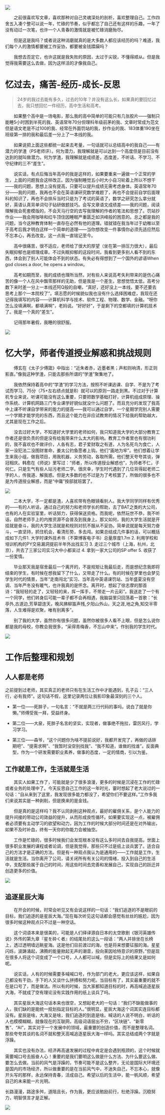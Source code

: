 
![](img/where.jpg)

&emsp;&emsp;之前很喜欢写文章，喜欢那种对自己灵魂深处的剖析，喜欢整理自己。工作四舍五入凑个整可以说一年，忙碌的节奏，似乎都忘了自己还有这样的乐趣，一年了没有动过一次笔，也许一个人青春的激情就是被忙碌消磨殆尽。

&emsp;&emsp;但是这是我吗？或者说这种消磨就真的是大多数人都应该经历的吗？难道，我们每个人的激情都要被工作妥协，都要被金钱蹂躏吗？

&emsp;&emsp;我想去否定它，也许这就是我失败的原因，太过于尖锐，不懂得顺从。但是我觉得我需要这么去做，因为这样活的才像我自己。

# 忆过去，痛苦-经历-成长-反思

> 24岁的我过去能有多久，过去的10年？并没有这么长，如果真的要回忆过去，我只想回忆一件经历，高中生活和高考。

&emsp;&emsp;如果整个高中是一场电影，那么我的高中简单的可能只有几张胶片——强制只能睡5小时困到半死的我、英语常年70分但理科年级前茅的我、文章时常成为范文但是语文老是不过100的我、经常在外面罚站的我，抄作业的我、183体重190坐在班级第一排的我和最后差一分上了一本线的我。

&emsp;&emsp;如果说把上面这些都统一起来去考量，一句话就可以总结高中的我自己——有潜力的学渣（PS老师评）。何为潜力，我理解就是可以达到一个高度但是目前没有达到的就叫做潜力。何为学渣，我理解就是成绩差，态度差，不听话、不学习、不守纪律的三不“差生”。

&emsp;&emsp;说实话，有点后悔当年高中的我是这样的，如果要重来一遍做一个正常的学生，上面的问题我会这样改正。因为强制睡觉五小时大小自习轮着上所以不想干——我的问题，思想上没有提高，只要可以提升成绩无需考虑身体。英语常年70分——我的问题，我再也不会在英语课研究数学难题了，再也不会提前自学后面理科的知识了，再也不会排斥当时只是为了考试的英语了，数学之研究怎么拿分就好，英语认真背单词句子钻研做题技巧。会写文章语文成绩差——我的问题，阅读理解我会死套模版的，不会天马行空的去写我理解的作者的笔法和思想了。罚站抄作业——我会用咖啡和红牛顶住因睡眠严重匮乏如洪峰般的困意的。总之都是我的问题，当今这种教育体制一直存在必然有他的道理。错就错在我当年过于幼稚以至于高考后我才明白这样一个简单的道理——当你想改变一件事情你必须先适应然后不忘本心，再去改变。这一点我一直铭记至今。

&emsp;&emsp;高中很痛苦，很不适应，老师给了很大的厚望（坐在第一排压力很大），最后失眠抑郁也是顺理成章。不过失眠抑郁的这段时间，我看到更多别人看不到的东西，体会到了别人可能体会不到的状态。有失必有得想到了一个国外的谚语When god closes a door, he opens a window。

&emsp;&emsp;高考如期而至，我的成绩也理所当然，对有些人来说高考失利带来的是伤心痛苦的像一个人在风中飘零那样的无助，但是我是一个差生，思想觉悟太低，高考分数下来时差一分上一本线还阿Q般的自嘲，“真好，还好没上一本线，要不还要去思考上那个一本院校了”。填志愿的时候貌似我也没有什么选择困难症，我现在还记得我填写的内容——计算机科学与技术、软件工程、物理、数学、金融。“呀你怎么没填满啊，都填满啊”，老妈说。“好好好”，于是剩下的空都填的计算机技术了。我是一个真的“差生”。

&emsp;&emsp;记得那年暑假，我睡的很舒服。

![](img/夜空.jpg)

# 忆大学，师者传道授业解惑和挑战规则

&emsp;&emsp;傅玄在《太子少傅箴》中指出：“近朱者赤，近墨者黑；声和则响清，形正则影直。”像我这种学渣，只能去那些所谓的“学渣”聚集地了。

&emsp;&emsp;我依然保持着高中的“学渣”的学习方法，按照不听课逃课、自学、不是为了考试而学习、75分（75+左右绩点就是B）就可以的原则一路走到黑。不过对于计算机专业来说，听课可能没有这么重要，只要把数学基础打好，计算机组成原理、操作系统、计算机网路三门专业课学好貌似就没什么问题了。而且充分的发现了我高中上课不听课自学带来的能力的提高——我可以通过自学，一个星期学完别人需要一个学期才能学完的东西，而且这个能力在非应试教育的情况下给我的帮助越大，尤其是现在工作之后。

&emsp;&emsp;没去过好大学，不知道好大学里的老师如何，我只知道我大学的大部分教育工作者还是很负责的但是没有给我带来什么太大的影响。教育工作者里也有很功利的，我不喜欢也不做评价，人各有志，君子爱财取之有道，人为名死鸟为食亡，人家一没犯法二没图财害命，姜太公钓鱼愿者上钩。他们“画地为牢”。他们想着让学生来我小组，做我项目，用我机器，义务劳动，各取所需。他们整天夸夸其谈，弹冠相庆。韩愈在《师说》里写过：“师者，所以传道授业解惑也”，为师者不仁，子何仁。只是生气有些人玷污老师二字。很庆幸，学生时代遇到了几位背得起老师二字的人，传我道、解我惑。但是大多数的也不过是为了考核罢了，所做的很多也不是为传道授业解惑，而是“中庸”按部就班罢了。

![](img/师者.jpg)

&emsp;&emsp;二本大学，不一定都是渣，人喜欢带有色眼镜看别人。我大学同学同样有优秀的——有的人听话，通过自己的努力和老师学长的帮助，去了BAT之类的大公司，也有的人在实验室里，听话努力，获得保送资格。而我呢，依然玩世不恭，我不听话，自然老师手上的内推资源不会普及到我身上。那又如何，我的大学生活就是开挂就是奋斗，我的大学生活就是和规则对抗不服从不妥协。简单说就是每天努力奋斗，一直坚持，抓住机会，看清形势，多去闯。如果总结成几件事的话，可以概括成如下几件1. 大学时课外技术书（不算博客电子书）总量厚度1.7m 2. 利用学校和培训机构的PY交易漏洞提前半年外出找实习 3. 走过三个城市（上海，杭州，北京），共去了三家公司实习大中小都呆过 4. 拿到一家大公司的SP offer 5. 收获了一份爱情。

&emsp;&emsp;毕业那天我是宿舍最后一个离开的，不是规矩让我最后走，而是想纪念我即将结束的学生，有时候在想我留下了什么，又带走了什么。有的时候在梦里也会梦见学生时代的情景，当年“走南闯北”实习、当年高中英语课罚站、当年盛夏没有空调、当年严冬没有暖气，也许我真的是怀念。离开时，想起了徐志摩的那首诗：“我轻轻的走了，又轻轻的来，挥一挥手，不带走一片云彩”。我送走了一个有一个同学，他们转身后可能一辈子都不会再相遇，我脑袋里只回荡着一首歌：“长亭外,古道边,芳草碧连天，晚风拂柳笛声残,夕阳山外山，天之涯,地之角,知交半零落，人生难得是欢聚，唯有别离多”。

&emsp;&emsp;别了我的大学，虽然你有很多问题，虽然你被很多人看不上眼，但是怎么说你都是我的母校，你教会我很多，“采得青梅香，不忘山中来”。作别我的学生时代。

![](img/离别.jpg)

# 工作后整理和规划

## 人人都是老师

之前提到过老师，其实真正的老师只有在生活工作中才能遇到，孔子云：“三人行，必有我师”。这句话不假，这里记录两位让我影印象最深刻的三个人。

- 第一位——死胖子，一句名言：“不就是两三行代码的事吗，说白了就是你懒。”师傅受我一拜，受益终身。

- 第二位——大泉，死胖子名言的坚实，实现者，做事绝不拖拉，雷厉风行，学习学习。

- 第三位——森爷，“这个问题你为啥不提前说好，我都开发完了，再做的话排期吧”、“提需求啊”、“我暂时没空别找我”、“我不知道，谁做的找谁”。反面典型，作为一个研发需要职业素养，做事的态度，一定的情商，引以为鉴。

## 工作就是工作，生活就是生活

&emsp;&emsp;其实人如果工作了，可能就是少了很多浪漫，更多的时候是沉浸在工作的忙碌或者业务的处理中了。今天反思自己工作的这一年时光，霎时想起了老大说过的一句话：“自从来到了这里，我发现很多能力都没了，希望你们不要这样。”工作多我们来说其实是一种剥削，但是换来的是金钱。

&emsp;&emsp;但是真的是这样吗？我不认同剥削这种观点，最好的雇佣关系，是个人能力的提升间接的带动公司效益的提升，从而形成良性循环。如果要实现这一点，被雇佣者必须要有主动学习的欲望和动力，因为工作的时候大部分时间还是在对外输出，如果不及时补血，终有一天你的你能力会被抽空。

&emsp;&emsp;工作是忙碌的，很多时候我们会发现根本没有这么多时间去自我提高。世面上很多职业发展的课程或者论调，但是我觉得，那些只不过是纸上谈兵罢了。适合自己的方法才是正确的方法。但是有一种观点我认为是通用的——工作就是工作，生活就是生活。当你离开了公司，请关闭所有有关公司的情绪，投入到自己的生活中，支配那些属于自己的时间，用这些时间去完善和发展自己，实现自己的跃迁并创造更多的价值。

![](img/努力.jpg)

## 追逐星辰大海

&emsp;&emsp;在开会的时候，时常会听见又有会说这样的一句话：“我们追逐的不是眼前的目标，我们追逐的是星辰大海。”现在每次听见这句话都会感觉有丝丝的尴尬，因为很多时候这种观点只不过是一种空话。

&emsp;&emsp;这个词语本来是很美的，可能是人们绎译源自日本的太空歌剧《银河英雄传说》外传的第九章『星を砕く者』的结尾处的这么一段话：“两人并排坐在长椅上，透过透明墙远眺星海。这是他们目前渡过的海，也是将来想要征服的海。星星闪烁，波踌涌起，沸腾的能量掀起无声的潮音，投向莱因哈特意识的原野。”但是现在很多人将这个词变成了一个口号，人人都可以喊，但是实际上的结果又是如何呢。

&emsp;&emsp;说实话，人有的时候需要多喊喊口号，作为部门的老大，更应该这样，如果自己都没有干劲，手下的人又谈什么拼搏和努力呢。当目标有了，其实最重要的就不在是口号了，而是做法。所以有的时候，当大家都知道目标的时，再高喊追逐星辰大海，不就成了空有理论没有实践作用的纸上谈兵了吗。

&emsp;&emsp;其实星辰大海这句话本来也很空，又想起老大的一句话：“我们不缺能做事的人，我们缺的是能统一规划指定目标的人。”很明显，星辰大海这个词其实连目标都没有。星辰是啥，大海又是啥，我们追逐的到底是啥。喊话的人说不明白，听话的人也模模糊糊，就像现在的互联网，高级词语层出不穷，“区块链”、“新零售”、“AI”，其实对于一个发展中的领域，最重要的创造价值，而不是整理名词。那些夸夸其谈的名词不就和整天高喊追逐星辰大海一样吗。其实总结成两个字就是浮躁。

&emsp;&emsp;其实也没有办法，经济再高速发展的过程中肯定是会遇到瓶颈的，这个时候就需要喊口号去振奋人心！重要的是我们要明这么做是什么方法、为什么要这么做、要怎么去做。当前的风气是浮躁的，节奏可能不是这么整齐，无论是国际大环境还是国内的市场经济，所以做重要的是在当前风气中，不迷失自己，不忘本心，就像开头写的那样，永远保持青春，活成自己。希望以后的生活中，能一帆风顺，希望自己的未来能一片光明。

长路漫漫，路途多舛，道阻且长，作为我，更应该勉励前行，杜绝浮躁。沉稳努力，明智慎言才是正解。

![](img/远方.jpg)
